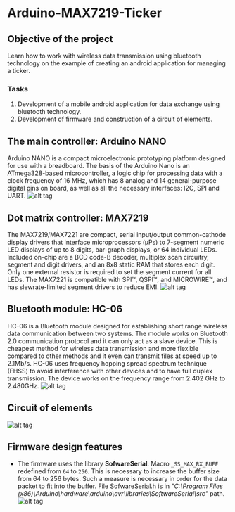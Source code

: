 # Arduino-MAX7219-Ticker
## Objective of the project
Learn how to work with wireless data transmission using bluetooth technology on the example of creating an android application for managing a ticker.

### Tasks
1. Development of a mobile android application for data exchange using bluetooth technology.
2. Development of firmware and construction of a circuit of elements.

## The main controller: Arduino NANO
Arduino NANO is a compact microelectronic prototyping platform designed for use with a breadboard.
The basis of the Arduino Nano is an ATmega328-based microcontroller, a logic chip for processing data with a clock frequency of 16 MHz, which has 8 analog and 14 general-purpose digital pins on board, as well as all the necessary interfaces: I2C, SPI and UART.
![alt tag](https://github.com/Thermazote/Arduino-MAX7219-Ticker/raw/develop/Pics/Arduino_NANO.jpg)
## Dot matrix controller: MAX7219
The MAX7219/MAX7221 are compact, serial input/output common-cathode display drivers that interface
microprocessors (µPs) to 7-segment numeric LED displays of up to 8 digits, bar-graph displays, or 64 individual LEDs. Included on-chip are a BCD code-B
decoder, multiplex scan circuitry, segment and digit
drivers, and an 8x8 static RAM that stores each digit.
Only one external resistor is required to set the segment current for all LEDs. The MAX7221 is compatible
with SPI™, QSPI™, and MICROWIRE™, and has slewrate-limited segment drivers to reduce EMI.
![alt tag](https://github.com/Thermazote/Arduino-MAX7219-Ticker/raw/develop/Pics/MAX7219_LED8x32.jpg)
## Bluetooth module: HC-06
HC-06 is a Bluetooth module designed for establishing short range wireless data communication between two systems. The module works on Bluetooth 2.0 communication protocol and it can only act as a slave device. This is cheapest method for wireless data transmission and more flexible compared to other methods and it even can transmit files at speed up to 2.1Mb/s.
HC-06 uses frequency hopping spread spectrum technique (FHSS) to avoid interference with other devices and to have full duplex transmission. The device works on the frequency range from 2.402 GHz to 2.480GHz.
![alt tag](https://github.com/Thermazote/Arduino-MAX7219-Ticker/raw/develop/Pics/HC-06.jpg)
## Circuit of elements
![alt tag](https://github.com/Thermazote/Arduino-MAX7219-Ticker/raw/develop/Pics/Scheme.png)
## Firmware design features
* The firmware uses the library **SofwareSerial**. Macro `_SS_MAX_RX_BUFF` redefined from `64` to `256`. This is necessary to increase the buffer size from 64 to 256 bytes. Such a measure is necessary in order for the data packet to fit into the buffer. File SofwareSerial.h is in _"C:\Program Files (x86)\Arduino\hardware\arduino\avr\libraries\SoftwareSerial\src"_ path.
![alt tag](https://github.com/Thermazote/Arduino-MAX7219-Ticker/raw/develop/Pics/App_LOGO.png)
